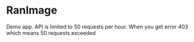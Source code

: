 # RanImage
Demo app.
API is limited to 50 requests per hour.
When you get error 403 which means 50 requests exceeded
